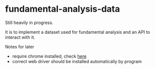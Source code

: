 # fundamental-analysis-data

Still heavily in progress.

It is to implement a dataset used for fundamental analysis and an API to interact with it.


Notes for later
 - require chrome installed, check [here](https://github.com/password123456/setup-selenium-with-chrome-driver-on-ubuntu_debian)
 - correct web driver should be installed automatically by program
